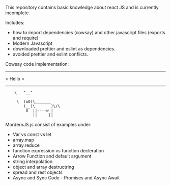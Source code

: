 This repository contains basic knowledge about react JS and is currently incomplete.

Includes:

- how to import dependencies (cowsay) and other javascript files (exports and require)
- Modern Javascript
- downloaded prettier and eslint as dependencies.
- avoided prettier and eslint conflicts.

Cowsay code implementation:

---

< Hello >

---

        \   ^__^

         \  (oO)\_______
            (__)\       )\/\
             U  ||----w |
                ||     ||

MordernJS.js consist of examples under:

- Var vs const vs let
- array.map
- array.reduce
- function expression vs function decleration
- Arrow Function and default argument
- string interpolation
- object and array destructring
- spread and rest objects
- Async and Sync Code - Promises and Async Await
